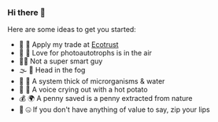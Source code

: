 ### Hi there 👋

<!--
**pollardld/pollardld** is a ✨ _special_ ✨ repository because its `README.md` (this file) appears on your GitHub profile.
-->
Here are some ideas to get you started:

- 🌳 🛶  Apply my trade at [Ecotrust](https://ecotrust.org)
- 🌲 🌻  Love for photoautotrophs is in the air
- 👨‍🧠  Not a super smart guy
- 🌫️ 🌁  Head in the fog
- 🦠 🌊  A system thick of microrganisms & water
- 🐺 🥔  A voice crying out with a hot potato
- 💰 🌍  A penny saved is a penny extracted from nature
- 🤦 🤐  If you don't have anything of value to say, zip your lips 

